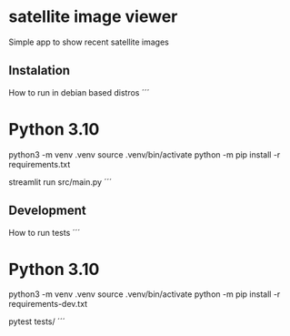 # satellite image viewer
Simple app to show recent satellite images

## Instalation
How to run in debian based distros
´´´
# Python 3.10
python3 -m venv .venv
source .venv/bin/activate
python -m pip install -r requirements.txt

streamlit run src/main.py
´´´

## Development
How to run tests
´´´
# Python 3.10
python3 -m venv .venv
source .venv/bin/activate
python -m pip install -r requirements-dev.txt

pytest tests/
´´´
